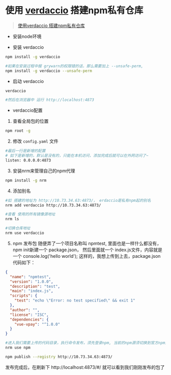<!--
 * @Author: tim
 * @Date: 2020-03-09 14:10:41
 * @LastEditors: tim
 * @LastEditTime: 2020-03-09 18:49:58
 * @Description: 
 -->

# 使用 [verdaccio](https://github.com/verdaccio/verdaccio) 搭建npm私有仓库
> [使用verdaccio 搭建npm私有仓库](https://www.bbsmax.com/A/1O5EvLObd7/)

- 安装node环境

- 安装 verdaccio
``` sh
npm install -g verdaccio

#如果在安装过程中报 grywarn的权限错的话，那么需要加上 --unsafe-perm,
npm install -g verdaccio --unsafe-perm
```

- 启动 verdaccio
``` sh
verdaccio

#然后在浏览器中 运行 http://localhost:4873
```

- verdaccio配置

1. 查看全局包的位置 
``` sh
npm root -g
```
2. 修改 `config.yaml` 文件 
``` sh
#最后一行是新增的配置
# 如下是新增的，默认是没有的，只能在本机访问，添加完成后就可以在外网访问了~
listen: 0.0.0.0:4873  
```
3. 安装nrm来管理自己的npm代理 
``` sh 
npm install -g nrm
```
4. 添加别名 
``` sh 
#如 搭建的地址为 http://10.73.34.63:4873/， erdaccio是私有npm起的别名
nrm add verdaccio http://10.73.34.63:4873/

#查看 使用的所有镜像源地址
nrm ls 

#切换仓库地址
nrm use verdaccio
``` 
5. npm 发布包 
随便弄了一个项目名称叫 npmtest, 里面也是一样什么都没有，npm init新建一个 package.json， 然后里面就一个 index.js文件，内容就是一个
console.log('hello world');  这样的，我想上传到上去，package.json 代码如下：
``` json
{
  "name": "npmtest",
  "version": "1.0.0",
  "description": "test",
  "main": "index.js",
  "scripts": {
    "test": "echo \"Error: no test specified\" && exit 1"
  },
  "author": "",
  "license": "ISC",
  "dependencies": {
    "vue-vpay": "^1.0.0"
  }
}
```

``` sh
#进入我们需要上传的代码目录，执行命令发布，须先登录npm, 当前的npm源须切换到官方npm源下
nrm use npm

npm publish --registry http://10.73.34.63:4873/
```

发布完成后，在刷新下 http://localhost:4873/#/ 就可以看到我们刚刚发布的包了
